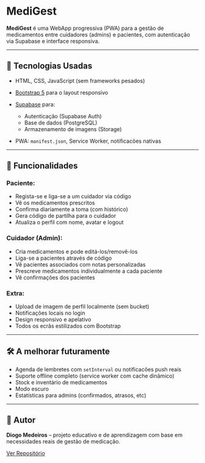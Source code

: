 # MediGest

**MediGest** é uma WebApp progressiva (PWA) para a gestão de medicamentos entre cuidadores (admins) e pacientes, com autenticação via Supabase e interface responsiva.

---

## 🔧 Tecnologias Usadas

* HTML, CSS, JavaScript (sem frameworks pesados)
* [Bootstrap 5](https://getbootstrap.com/) para o layout responsivo
* [Supabase](https://supabase.com/) para:

  * Autenticação (Supabase Auth)
  * Base de dados (PostgreSQL)
  * Armazenamento de imagens (Storage)
* PWA: `manifest.json`, Service Worker, notificacões nativas

---

## 🔑 Funcionalidades

### Paciente:

* Regista-se e liga-se a um cuidador via código
* Vê os medicamentos prescritos
* Confirma diariamente a toma (com histórico)
* Gera código de partilha para o cuidador
* Atualiza o perfil com nome, avatar e logout

### Cuidador (Admin):

* Cria medicamentos e pode editá-los/removê-los
* Liga-se a pacientes através de código
* Vê pacientes associados com notas personalizadas
* Prescreve medicamentos individualmente a cada paciente
* Vê confirmações dos pacientes

### Extra:

* Upload de imagem de perfil localmente (sem bucket)
* Notificações locais no login
* Design responsivo e apelativo 
* Todos os ecrãs estilizados com Bootstrap

---


## 🛠️ A melhorar futuramente

* Agenda de lembretes com `setInterval` ou notificacões push reais
* Suporte offline completo (service worker com cache dinâmico)
* Stock e inventário de medicamentos
* Modo escuro
* Estatísticas para admins (confirmados, atrasos, etc)

---

## 👤 Autor

**Diogo Medeiros** – projeto educativo e de aprendizagem com base em necessidades reais de gestão de medicação.

[Ver Repositório](https://github.com/DiogoMedeiros04/medigest)
